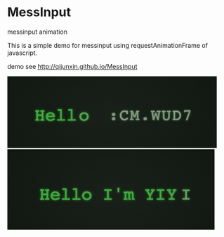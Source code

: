 # MessInput
messinput animation

This is a simple demo for messinput using requestAnimationFrame of javascript.

demo see http://qijunxin.github.io/MessInput

![image](https://github.com/qijunxin/MessInput/blob/gh-pages/snapshot2.png)
![image](https://github.com/qijunxin/MessInput/blob/gh-pages/snapshot1.png)
